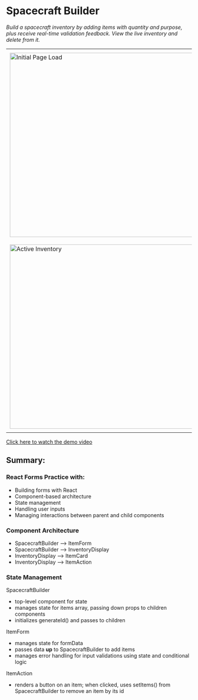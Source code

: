 # Spacecraft Builder

_Build a spacecraft inventory by adding items with quantity and purpose, plus receive real-time validation feedback. View the live inventory and delete from it._

<table>
  <tr>
    <td style="padding: 10px;">
      <img src="https://drive.google.com/uc?export=view&id=1n33hmBGqHMDrVW_bt1ljW5fqBQhrxagW" alt="Initial Page Load" width="500px" />
    </td>
    <td style="padding: 10px;">
      <img src="https://drive.google.com/uc?export=view&id=1487Bh6BNSnFpEleIYyGI2TsCGl_o5DmA" alt="Validation Errors" width="500px" />
    </td>
  </tr>

  <tr>
    <td style="padding: 10px;">
      <img src="https://drive.google.com/uc?export=view&id=14kfCukOwW9U3uxnmI1eUZPVjjzvKj99M" alt="Active Inventory" width="500px" />
    </td>
  </tr>
</table>

[Click here to watch the demo video](https://drive.google.com/file/d/1-hLljuKJuVknGAU6E5H1IKTk4pcgeTyO/view?usp=drive_link)

## Summary:

### **React Forms Practice with:**

- Building forms with React
- Component-based architecture
- State management
- Handling user inputs
- Managing interactions between parent and child components

### **Component Architecture**

- SpacecraftBuilder --> ItemForm
- SpacecraftBuilder --> InventoryDisplay
- InventoryDisplay --> ItemCard
- InventoryDisplay --> ItemAction

### **State Management**

SpacecraftBuilder

- top-level component for state
- manages state for items array, passing down props to children components
- initializes generateId() and passes to children

ItemForm

- manages state for formData
- passes data **up** to SpacecraftBuilder to add items
- manages error handling for input validations using state and conditional logic

ItemAction

- renders a button on an item; when clicked, uses setItems() from SpacecraftBuilder to remove an item by its id
